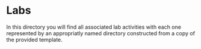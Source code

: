# Labs

In this directory you will find all associated lab activities with each one represented by an appropriatly named directory constructed from a copy of the provided template.
